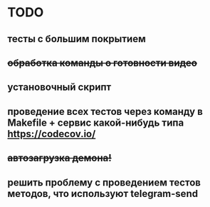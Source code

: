 # TODO

## тесты с большим покрытием
## ~~обработка команды о готовности видео~~
## установочный скрипт
## проведение всех тестов через команду в Makefile + сервис какой-нибудь типа https://codecov.io/
## ~~автозагрузка демона!~~
## решить проблему с проведением тестов методов, что используют telegram-send
